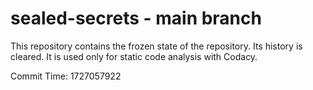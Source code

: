 # sealed-secrets - main branch

This repository contains the frozen state of the repository.
Its history is cleared. It is used only for static code
analysis with Codacy.

Commit Time: 1727057922